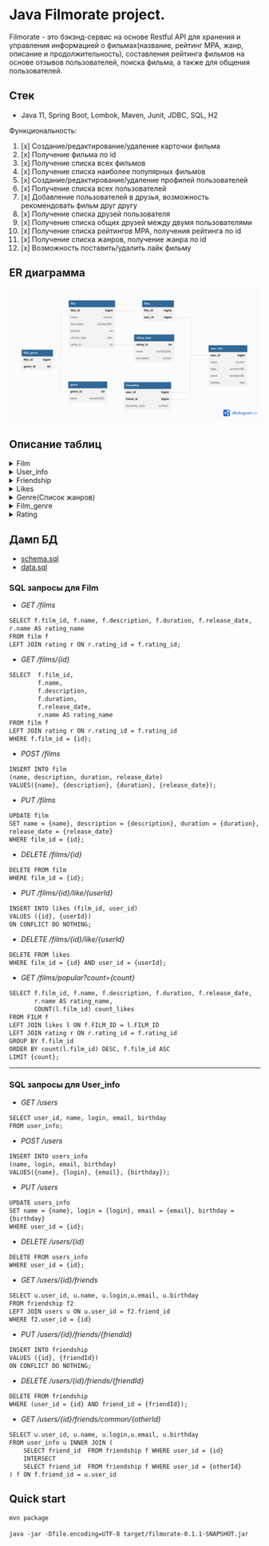 # Java Filmorate project.

Filmorate - это бэкэнд-сервис на основе Restful API для хранения и управления информацией о фильмах(название, рейтинг MPA, жанр, описание и продолжительность), составления рейтинга фильмов на основе отзывов пользователей, поиска фильма, а также для общения пользователей.

## Стек
* Java 11, Spring Boot, Lombok, Maven, Junit, JDBC, SQL, H2

Функциональность:
1. [x] Создание/редактирование/удаление карточки фильма
2. [x] Получение фильма по id
3. [x] Получение списка всех фильмов
4. [x] Получение списка наиболее популярных фильмов
5. [x] Создание/редактирование/удаление профилей пользователей
6. [x] Получение списка всех пользователей
7. [x] Добавление пользователей в друзья, возможность рекомендовать фильм друг другу
8. [x] Получение списка друзей пользователя
9. [x] Получение списка общих друзей между двумя пользователями
10. [x] Получение списка рейтингов MPA, получения рейтинга по id
11. [x] Получение списка жанров, получение жанра по id
12. [x] Возможность поставить/удалить лайк фильму

## ER диаграмма
![](docs/DB_schem.png)

## Описание таблиц

[//]: # (#### Films)
<details><summary>Film</summary>

| Столбец      | Тип          | Описание                  | Примечание           |
|--------------|--------------|---------------------------|----------------------|
| film_id      | bigint       | уникальный идентификатор  | PK                   |
| name         | varchar      | название фильма           | NOT NULL             |
| description  | varchar(200) | описание фильма           |                      |
| release_date | date         | дата релиза               | NOT NULL             |
| duration     | int          | длительность фильма в мин |                      |
| rating_id    | int          | id рейтинга               | FK(rating.rating_id) |

</details>

[//]: # (#### )
<details><summary>User_info</summary>

| Столбец  | Тип          | Описание                 | Примечание       |
|----------|--------------|--------------------------|------------------|
| user_id  | bigint       | уникальный идентификатор | PK               |
| name     | varchar      | имя пользователя         |                  |
| login    | varchar(100) | логин                    | NOT NULL, UNIQUE |
| email    | varchar(320) | email                    | NOT NULL, UNIQUE |
| birthday | date         | день рождения            | NOT NULL         |
</details>

[//]: # (#### )
<details><summary>Friendship</summary>

| Столбец          | Тип     | Описание                                                                    | Примечание                |
|------------------|---------|-----------------------------------------------------------------------------|---------------------------|
| user_id          | bigint  | id пользователя                                                             | PK, FK(user_info.user_id) |
| friend_id        | bigint  | id друга                                                                    | PK, FK(user_info.user_id) |
| friendship_state | boolean | подтверждение дружбы<br/>false - неподтверждённая<br/>true - подтверждённая | default = false           |
</details>

[//]: # (#### )
<details><summary>Likes</summary>
 каждый пользователь может поставить лайк фильму только один раз

| Столбец | Тип    | Описание        | Примечание                |
|---------|--------|-----------------|---------------------------|
| film_id | bigint | id фильма       | PK, FK(film.film_id)      |
| user_id | bigint | id пользователя | PK, FK(user_info.user_id) |

</details>

[//]: # (#### )
<details><summary>Genre(Список жанров)</summary>

| Столбец  | Тип          | Описание                 | Примечание |
|----------|--------------|--------------------------|------------|
| genre_id | int          | уникальный идентификатор | PK         |
| name     | varchar(100) | название                 | NOT NULL   |

| genre_id | name           |
|----------|----------------|
| 1        | Комедия        |
| 2        | Драма          |
| 3        | Мультфильм     |
| 4        | Триллер        |
| 5        | Документальный |
| 6        | Боевик         |

</details>

[//]: # (#### )
<details><summary>Film_genre</summary>
У фильма может быть сразу несколько жанров

| Столбец  | Тип    | Описание  | Примечание             |
|----------|--------|-----------|------------------------|
| film_id  | bigint | id фильма | PK, FK(film.film_id)   |
| genre_id | int    | id жанра  | PK, FK(genre.genre_id) |

</details>

[//]: # (#### )
<details><summary>Rating</summary>
Рейтинг Ассоциации кинокомпаний (англ. Motion Picture Association, сокращённо МРА). Эта оценка определяет возрастное ограничение для фильма.

| Столбец     | Тип          | Описание                 | Примечание |
|-------------|--------------|--------------------------|------------|
| rating_id   | int          | уникальный идентификатор | PK         |
| name        | varchar(200) | название                 | NOT NULL   |
| description | varchar      | описание                 |            |

| rating_id | name   | description                                                              |
|-----------|--------|--------------------------------------------------------------------------|
| 1         | 	G     | нет возрастных ограничений                                               |
| 2         | 	PG    | детям рекомендуется смотреть фильм с родителями                          |
| 3         | 	PG-13 | детям до 13 лет просмотр не желателен                                    |
| 4         | 	R     | лицам до 17 лет просматривать фильм можно только в присутствии взрослого |
| 5         | 	NC-17 | лицам до 18 лет просмотр запрещён                                        |
</details>

## Дамп БД
- [schema.sql](src/main/resources/schema.sql)
- [data.sql](src/main/resources/data.sql)
### SQL запросы для Film

+ _GET /films_
````roomsql
SELECT f.film_id, f.name, f.description, f.duration, f.release_date, r.name AS rating_name
FROM film f
LEFT JOIN rating r ON r.rating_id = f.rating_id;
````
+ _GET /films/{id}_
````roomsql
SELECT  f.film_id, 
        f.name, 
        f.description, 
        f.duration, 
        f.release_date, 
        r.name AS rating_name 
FROM film f
LEFT JOIN rating r ON r.rating_id = f.rating_id
WHERE f.film_id = {id};
````
+ _POST /films_
````roomsql
INSERT INTO film
(name, description, duration, release_date)
VALUES({name}, {description}, {duration}, {release_date});
````
* _PUT /films_
````roomsql
UPDATE film
SET name = {name}, description = {description}, duration = {duration}, release_date = {release_date}
WHERE film_id = {id};
````
* _DELETE /films/{id}_
````roomsql
DELETE FROM film
WHERE film_id = {id};
````
* _PUT /films/{id}/like/{userId}_
````roomsql
INSERT INTO likes (film_id, user_id)
VALUES ({id}, {userId})
ON CONFLICT DO NOTHING;
````
* _DELETE /films/{id}/like/{userId}_
````roomsql
DELETE FROM likes
WHERE film_id = {id} AND user_id = {userId};
````
* _GET /films/popular?count={count}_
````roomsql
SELECT f.film_id, f.name, f.description, f.duration, f.release_date, 
       r.name AS rating_name, 
       COUNT(l.film_id) count_likes 
FROM FILM f 
LEFT JOIN likes l ON f.FILM_ID = l.FILM_ID  
LEFT JOIN rating r ON r.rating_id = f.rating_id
GROUP BY f.film_id 
ORDER BY count(l.film_id) DESC, f.film_id ASC
LIMIT {count};
````
___
###  SQL запросы для User_info

* _GET /users_
````roomsql
SELECT user_id, name, login, email, birthday
FROM user_info;
````
* _POST /users_
````roomsql
INSERT INTO users_info
(name, login, email, birthday)
VALUES({name}, {login}, {email}, {birthday});
````
* _PUT /users_
````roomsql
UPDATE users_info
SET name = {name}, login = {login}, email = {email}, birthday = {birthday}
WHERE user_id = {id};
````
* _DELETE /users/{id}_
````roomsql
DELETE FROM users_info
WHERE user_id = {id};
````

* _GET /users/{id}/friends_
````roomsql
SELECT u.user_id, u.name, u.login,u.email, u.birthday
FROM friendship f2
LEFT JOIN users u ON u.user_id = f2.friend_id 
WHERE f2.user_id = {id}
````
* _PUT /users/{id}/friends/{friendId}_
````roomsql
INSERT INTO friendship
VALUES ({id}, {friendId})
ON CONFLICT DO NOTHING;
````
* _DELETE /users/{id}/friends/{friendId}_
````roomsql
DELETE FROM friendship 
WHERE (user_id = {id} AND friend_id = {friendId});
````
* _GET /users/{id}/friends/common/{otherId}_
````roomsql
SELECT u.user_id, u.name, u.login,u.email, u.birthday
FROM user_info u INNER JOIN (
    SELECT friend_id  FROM friendship f WHERE user_id = {id}
    INTERSECT 
    SELECT friend_id  FROM friendship f WHERE user_id = {otherId}
) f ON f.friend_id = u.user_id
````
## Quick start

    mvn package
    
    java -jar -Dfile.encoding=UTF-8 target/filmorate-0.1.1-SNAPSHOT.jar